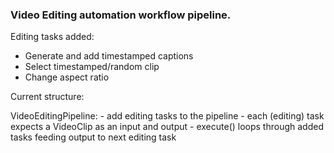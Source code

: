 ### Video Editing automation workflow pipeline.

Editing tasks added:

* Generate and add timestamped captions
* Select timestamped/random clip
* Change aspect ratio

Current structure:

VideoEditingPipeline:
    - add editing tasks to the pipeline
        - each (editing) task expects a VideoClip as an input and output
    - execute() loops through added tasks feeding output to next editing task
